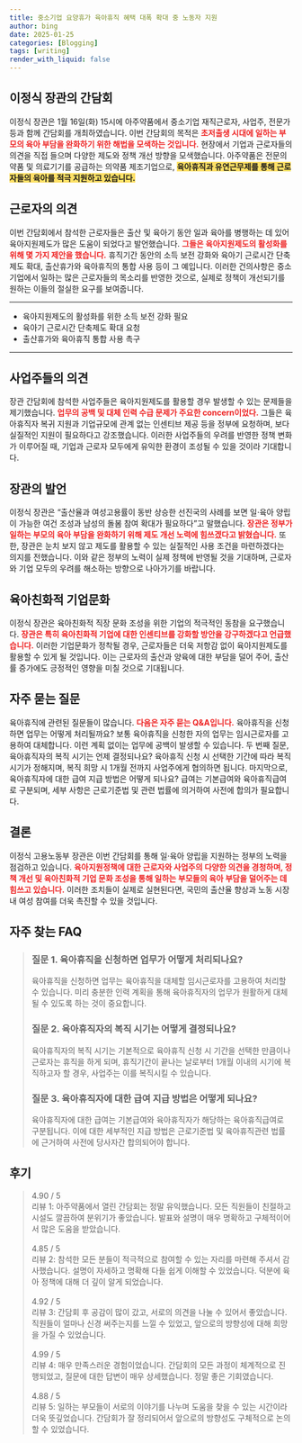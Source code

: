 ```yaml
---
title: 중소기업 요양휴가 육아휴직 혜택 대폭 확대 중 노동자 지원
author: bing
date: 2025-01-25
categories: [Blogging]
tags: [writing]
render_with_liquid: false
---
```



<h2 id='이정식-장관-간담회'>이정식 장관의 간담회</h2>

<p>이정식 장관은 1월 16일(화) 15시에 아주약품에서 중소기업 재직근로자, 사업주, 전문가 등과 함께 간담회를 개최하였습니다. 이번 간담회의 목적은 <b><span style="color: #ee2323;">초저출생 시대에 일하는 부모의 육아 부담을 완화하기 위한 해법을 모색하는 것입니다.</span></b> 현장에서 기업과 근로자들의 의견을 직접 들으며 다양한 제도와 정책 개선 방향을 모색했습니다. 아주약품은 전문의약품 및 의료기기를 공급하는 의약품 제조기업으로, <b><span style="background-color: #ffe066;">육아휴직과 유연근무제를 통해 근로자들의 육아를 적극 지원하고 있습니다.</span></b></p>

<h2 id='근로자의-의견'>근로자의 의견</h2>

<p>이번 간담회에서 참석한 근로자들은 출산 및 육아기 동안 일과 육아를 병행하는 데 있어 육아지원제도가 많은 도움이 되었다고 발언했습니다. <b><span style="color: #ee2323;">그들은 육아지원제도의 활성화를 위해 몇 가지 제안을 했습니다.</span></b> 휴직기간 동안의 소득 보전 강화와 육아기 근로시간 단축제도 확대, 출산휴가와 육아휴직의 통합 사용 등이 그 예입니다. 이러한 건의사항은 중소기업에서 일하는 많은 근로자들의 목소리를 반영한 것으로, 실제로 정책이 개선되기를 원하는 이들의 절실한 요구를 보여줍니다.</p>

<hr />

<ul>
    <li>육아지원제도의 활성화를 위한 소득 보전 강화 필요</li>
    <li>육아기 근로시간 단축제도 확대 요청</li>
    <li>출산휴가와 육아휴직 통합 사용 촉구</li>
</ul>

<hr />

<h2 id='사업주들의-의견'>사업주들의 의견</h2>

<p>장관 간담회에 참석한 사업주들은 육아지원제도를 활용할 경우 발생할 수 있는 문제들을 제기했습니다. <b><span style="color: #ee2323;">업무의 공백 및 대체 인력 수급 문제가 주요한 concern이었다.</span></b> 그들은 육아휴직자 복귀 지원과 기업규모에 관계 없는 인센티브 제공 등을 정부에 요청하며, 보다 실질적인 지원이 필요하다고 강조했습니다. 이러한 사업주들의 우려를 반영한 정책 변화가 이루어질 때, 기업과 근로자 모두에게 유익한 환경이 조성될 수 있을 것이라 기대합니다.</p>

<h2 id='장관의-발언'>장관의 발언</h2>

<p>이정식 장관은 “출산율과 여성고용률이 동반 상승한 선진국의 사례를 보면 일·육아 양립이 가능한 여건 조성과 남성의 돌봄 참여 확대가 필요하다”고 말했습니다. <b><span style="color: #ee2323;">장관은 정부가 일하는 부모의 육아 부담을 완화하기 위해 제도 개선 노력에 힘쓰겠다고 밝혔습니다.</span></b> 또한, 장관은 눈치 보지 않고 제도를 활용할 수 있는 실질적인 사용 조건을 마련하겠다는 의지를 전했습니다. 이와 같은 정부의 노력이 실제 정책에 반영될 것을 기대하며, 근로자와 기업 모두의 우려를 해소하는 방향으로 나아가기를 바랍니다.</p>

<h2 id='육아친화적-기업문화'>육아친화적 기업문화</h2>

<p>이정식 장관은 육아친화적 직장 문화 조성을 위한 기업의 적극적인 동참을 요구했습니다. <b><span style="color: #ee2323;">장관은 특히 육아친화적 기업에 대한 인센티브를 강화할 방안을 강구하겠다고 언급했습니다.</span></b> 이러한 기업문화가 정착될 경우, 근로자들은 더욱 저항감 없이 육아지원제도를 활용할 수 있게 될 것입니다. 이는 근로자의 출산과 양육에 대한 부담을 덜어 주어, 출산률 증가에도 긍정적인 영향을 미칠 것으로 기대됩니다.</p>

<h2 id='자주-묻는-질문'>자주 묻는 질문</h2>

<p>육아휴직에 관련된 질문들이 많습니다. <b><span style="color: #ee2323;">다음은 자주 묻는 Q&A입니다.</span></b> 육아휴직을 신청하면 업무는 어떻게 처리될까요? 보통 육아휴직을 신청한 자의 업무는 임시근로자를 고용하여 대체합니다. 이런 계획 없이는 업무에 공백이 발생할 수 있습니다. 두 번째 질문, 육아휴직자의 복직 시기는 언제 결정되나요? 육아휴직 신청 시 선택한 기간에 따라 복직 시기가 정해지며, 복직 희망 시 1개월 전까지 사업주에게 협의하면 됩니다. 마지막으로, 육아휴직자에 대한 급여 지급 방법은 어떻게 되나요? 급여는 기본급여와 육아휴직급여로 구분되며, 세부 사항은 근로기준법 및 관련 법률에 의거하여 사전에 합의가 필요합니다.</p>

<h2 id='결론'>결론</h2>

<p>이정식 고용노동부 장관은 이번 간담회를 통해 일·육아 양립을 지원하는 정부의 노력을 점검하고 있습니다. <b><span style="color: #ee2323;">육아지원정책에 대한 근로자와 사업주의 다양한 의견을 경청하며, 정책 개선 및 육아친화적 기업 문화 조성을 통해 일하는 부모들의 육아 부담을 덜어주는 데 힘쓰고 있습니다.</span></b> 이러한 조치들이 실제로 실현된다면, 국민의 출산율 향상과 노동 시장 내 여성 참여를 더욱 촉진할 수 있을 것입니다.</p>


<h2 id='자주_찾는_FAQ'>자주 찾는 FAQ</h2>
<div itemscope="" itemtype="https://schema.org/FAQPage"> 
<blockquote> 
<div itemscope="" itemprop="mainEntity" itemtype="https://schema.org/Question"> 
<h3 itemprop="name"> 질문 1. 육아휴직을 신청하면 업무가 어떻게 처리되나요? </h3> 
<div itemscope="" itemprop="acceptedAnswer" itemtype="https://schema.org/Answer"> 
<span itemprop="text"> 
<p> 육아휴직을 신청하면 업무는 육아휴직을 대체할 임시근로자를 고용하여 처리할 수 있습니다. 미리 충분한 인력 계획을 통해 육아휴직자의 업무가 원활하게 대체될 수 있도록 하는 것이 중요합니다. </p> 
</span> 
</div> 
</div> 

<div itemscope="" itemprop="mainEntity" itemtype="https://schema.org/Question"> 
<h3 itemprop="name"> 질문 2. 육아휴직자의 복직 시기는 어떻게 결정되나요? </h3> 
<div itemscope="" itemprop="acceptedAnswer" itemtype="https://schema.org/Answer"> 
<span itemprop="text"> 
<p> 육아휴직자의 복직 시기는 기본적으로 육아휴직 신청 시 기간을 선택한 만큼이나 근로자는 휴직을 하게 되며, 휴직기간이 끝나는 날로부터 1개월 이내의 시기에 복직하고자 할 경우, 사업주는 이를 복직시킬 수 있습니다. </p> 
</span> 
</div> 
</div> 

<div itemscope="" itemprop="mainEntity" itemtype="https://schema.org/Question"> 
<h3 itemprop="name"> 질문 3. 육아휴직자에 대한 급여 지급 방법은 어떻게 되나요? </h3> 
<div itemscope="" itemprop="acceptedAnswer" itemtype="https://schema.org/Answer"> 
<span itemprop="text"> 
<p> 육아휴직자에 대한 급여는 기본급여와 육아휴직자가 해당하는 육아휴직급여로 구분됩니다. 이에 대한 세부적인 지급 방법은 근로기준법 및 육아휴직관련 법률에 근거하여 사전에 당사자간 합의되어야 합니다. </p> 
</span> 
</div> 
</div> 
</blockquote> 
</div>
<h2 id='후기'>후기</h2>
<div itemscope itemtype="https://schema.org/Product">
  <blockquote>
  <div itemprop="review" itemscope itemtype="https://schema.org/Review">
      <div itemprop="reviewRating" itemscope itemtype="https://schema.org/Rating"> <span itemprop="ratingValue">4.90</span> / <span itemprop="bestRating">5</span> </div>
      <span itemprop="reviewBody">리뷰 1: 아주약품에서 열린 간담회는 정말 유익했습니다. 모든 직원들이 친절하고 시설도 깔끔하여 분위기가 좋았습니다. 발표와 설명이 매우 명확하고 구체적이어서 많은 도움을 받았습니다.</span>
  </div>
  <br>
  <div itemprop="review" itemscope itemtype="https://schema.org/Review">
      <div itemprop="reviewRating" itemscope itemtype="https://schema.org/Rating"> <span itemprop="ratingValue">4.85</span> / <span itemprop="bestRating">5</span> </div>
      <span itemprop="reviewBody">리뷰 2: 참석한 모든 분들이 적극적으로 참여할 수 있는 자리를 마련해 주셔서 감사했습니다. 설명이 자세하고 명확해 다들 쉽게 이해할 수 있었습니다. 덕분에 육아 정책에 대해 더 깊이 알게 되었습니다.</span>
  </div>
  <br>
  <div itemprop="review" itemscope itemtype="https://schema.org/Review">
      <div itemprop="reviewRating" itemscope itemtype="https://schema.org/Rating"> <span itemprop="ratingValue">4.92</span> / <span itemprop="bestRating">5</span> </div>
      <span itemprop="reviewBody">리뷰 3: 간담회 후 공감이 많이 갔고, 서로의 의견을 나눌 수 있어서 좋았습니다. 직원들이 얼마나 신경 써주는지를 느낄 수 있었고, 앞으로의 방향성에 대해 희망을 가질 수 있었습니다.</span>
  </div>
  <br>
  <div itemprop="review" itemscope itemtype="https://schema.org/Review">
      <div itemprop="reviewRating" itemscope itemtype="https://schema.org/Rating"> <span itemprop="ratingValue">4.99</span> / <span itemprop="bestRating">5</span> </div>
      <span itemprop="reviewBody">리뷰 4: 매우 만족스러운 경험이었습니다. 간담회의 모든 과정이 체계적으로 진행되었고, 질문에 대한 답변이 매우 상세했습니다. 정말 좋은 기회였습니다.</span>
  </div>
  <br>
  <div itemprop="review" itemscope itemtype="https://schema.org/Review">
      <div itemprop="reviewRating" itemscope itemtype="https://schema.org/Rating"> <span itemprop="ratingValue">4.88</span> / <span itemprop="bestRating">5</span> </div>
      <span itemprop="reviewBody">리뷰 5: 일하는 부모들이 서로의 이야기를 나누며 도움을 찾을 수 있는 시간이라 더욱 뜻깊었습니다. 간담회가 잘 정리되어서 앞으로의 방향성도 구체적으로 논의할 수 있었습니다.</span>
  </div>
  </blockquote>
</div>
